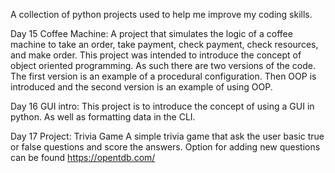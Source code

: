 A collection of python projects used to help me improve my coding skills.

Day 15 Coffee Machine:
A project that simulates the logic of a coffee machine to take an order, take payment, check payment, check resources, and make order.
This project was intended to introduce the concept of object oriented programming. As such there are two versions of the code.
The first version is an example of a procedural configuration. Then OOP is introduced and the second version is an example of using OOP. 

Day 16 GUI intro:
This project is to introduce the concept of using a GUI in python. As well as formatting data in the CLI. 

Day 17 Project:
Trivia Game
A simple trivia game that ask the user basic true or false questions and score the answers. 
Option for adding new questions can be found https://opentdb.com/